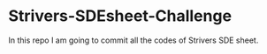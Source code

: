 # Strivers-SDEsheet-Challenge
In this repo I am going to commit all the codes of Strivers SDE sheet.
